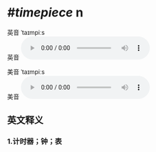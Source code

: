 # ***\#timepiece*** n
英音 ˈtaɪmpiːs  
英音
<audio src="./media/timepiece1_AAC.aac" controls="controls"></audio>

美音 ˈtaɪmpiːs  
美音
<audio src="./media/timepiece2_AAC.aac" controls="controls"></audio>



  

英文释义
---
### 1.**计时器；钟；表**  


